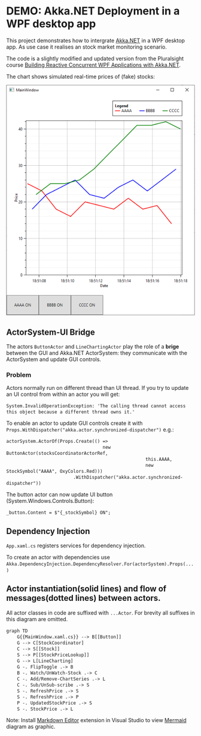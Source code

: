 ﻿# DEMO: Akka.NET Deployment in a WPF desktop app

This project demonstrates how to intergrate [Akka.NET](https://getakka.net/)
in a WPF desktop app. 
As use case it realises an stock market monitoring scenario.

The code is a slightly modified and updated version from the Pluralsight course [Building Reactive Concurrent WPF Applications with Akka.NET](https://www.pluralsight.com/courses/akka-dotnet-building-reactive-concurrent-wpf-applications).

The chart shows simulated real-time prices of (fake) stocks:

![](MainWindow.png)


## ActorSystem-UI Bridge
The actors `ButtonActor` and `LineChartingActor` play the
role of a **brige** between the GUI and Akka.NET ActorSystem: 
they communicate with the ActorSystem and update GUI controls.

### Problem
Actors normally run on different thread than UI thread.
If you try to update an UI control from within an actor you
will get:
```
System.InvalidOperationException: 'The calling thread cannot access this object because a different thread owns it.'
```
To enable an actor to update GUI controls create it
with `Props.WithDispatcher("akka.actor.synchronized-dispatcher")` e.g.:
```
actorSystem.ActorOf(Props.Create(() =>
                                    new ButtonActor(stocksCoordinatorActorRef, 
                                                    this.AAAA, 
                                                    new StockSymbol("AAAA", OxyColors.Red)))
                         .WithDispatcher("akka.actor.synchronized-dispatcher"))
```

The button actor can now update UI button (System.Windows.Controls.Button):
```
_button.Content = $"{_stockSymbol} ON";
```



## Dependency Injection
`App.xaml.cs` registers services for dependency injection.

To create an actor with dependencies use 
`Akka.DependencyInjection.DependencyResolver.For(actorSystem).Props(...)`


## Actor instantiation(solid lines) and flow of messages(dotted lines) between actors.
All actor classes in code are suffixed with `...Actor`. 
For brevity all suffixes in this diagram are omitted.

```mermaid
graph TD
    G{{MainWindow.xaml.cs}} --> B[[Button]]
    G --> C[StockCoordinator]
    C --> S[[Stock]]
    S --> P[[StockPriceLookup]]
    G --> L[LineCharting]
    G -. FlipToggle .-> B        
    B -. Watch/UnWatch-Stock .-> C
    C -. Add/Remove-ChartSeries .-> L
    C -. Sub/UnSub-scribe .-> S
    S -. RefreshPrice .-> S
    S -. RefreshPrice .-> P
    P -. UpdatedStockPrice .-> S
    S -. StockPrice .-> L
```
Note: Install [Markdown Editor](https://marketplace.visualstudio.com/items?itemName=MadsKristensen.MarkdownEditor2)
extension in Visual Studio to view [Mermaid](https://mermaid-js.github.io/mermaid) diagram as graphic.
